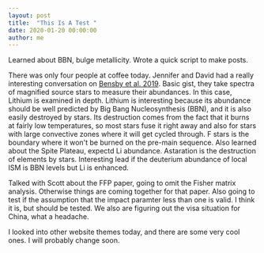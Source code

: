 ```yaml
---
layout: post
title:  "This Is A Test "
date: 2020-01-20 00:00:00
author: me
---
```


Learned about BBN, bulge metallicity. Wrote a quick script to make posts.

<!--more-->

There was only four people at coffee today. Jennifer and David had a really interesting conversation on [Bensby et al. 2019](https://ui.adsabs.harvard.edu/abs/2020arXiv200106222B/abstract). Basic gist, they take spectra of magnified source stars to measure their abundances. In this case, Lithium is examined in depth. Lithium is interesting because its abundance should be well predicted by Big Bang Nucleosynthesis (BBN), and it is also easily destroyed by stars. Its destruction comes from the fact that it burns at fairly low temperatures, so most stars fuse it right away and also for stars with large convective zones where it will get cycled through. F stars is the boundary where it won't be burned on the pre-main sequence. Also learned about the Spite Plateau, expectd Li abundance. Astaration is the destruction of elements by stars. Interesting lead if the deuterium abundance of local ISM is BBN levels but Li is enhanced. 

Talked with Scott about the FFP paper, going to omit the Fisher matrix analysis. Otherwise things are coming together for that paper. Also going to test if the assumption that the impact paramter less than one is valid. I think it is, but should be tested. We also are figuring out the visa situation for China, what a headache.

I looked into other website themes today, and there are some very cool ones. I will probably change soon. 
